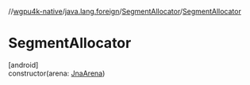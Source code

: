 //[wgpu4k-native](../../../index.md)/[java.lang.foreign](../index.md)/[SegmentAllocator](index.md)/[SegmentAllocator](-segment-allocator.md)

# SegmentAllocator

[android]\
constructor(arena: [JnaArena](../../ffi/-jna-arena/index.md))
